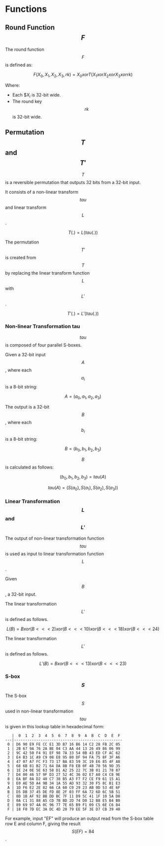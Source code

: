 # Functions

<!-- 6 轮函数 𝐅 -->

## Round Function $$F$$

<!-- 6.1 轮函数结构 -->

<!-- 设输入为 𝑋 ,𝑋 ,𝑋 ,𝑋 ∈ 𝑍43 A，轮密钥为𝑟𝑘 ∈ 𝑍43，则轮函数𝐹为: 02343 3
𝐹 𝑋0, 𝑋2, 𝑋3, 𝑋4, 𝑟𝑘 = 𝑋0⨁𝑇 𝑋2⨁𝑋3⨁𝑋4⨁𝑟𝑘 . -->


<!-- This algorithm uses a nonlinear substitution structure, encrypting 32 bits at a time. This
is called a one-round exchange. To illustrate, consider a one-round-substitution: -->

The round function $$F$$ is defined as:

$$
F(X_0, X_1, X_2, X_3, rk) = X_0 xor T(X_1 xor X_2 xor X_3 xor rk)
$$

Where:

* Each $$X_i$ is 32-bit wide.
* The round key $$rk$$ is 32-bit wide.

<!-- $$
(X_0, X_1, X_2, X_3)
$$ -->

<!-- $$
(X_0, X_1, X_2, X_3) element-of (Z_2^32)^4
$$ -->

<!-- $$
rk element-of Z_2^32
$$
-->


## Permutation $$T$$ and $$T'$$

<!-- 6.2 合成置换 𝐓 -->
<!-- 2.1 Mixer-substitution T -->

<!-- Transformation T
𝑇: 𝑍43 → 𝑍43是一个可逆变换，由非线性变换𝜏和线性变换𝐿复合而成，即𝑇 ⋅ = 𝐿 𝜏 ⋅ 。 33 -->

$$T$$ is a reversible permutation that outputs 32 bits from a 32-bit input.

<!-- $$
T: Z_2^32 -> Z_2^32
$$
 -->

It consists of a non-linear transform $$tau$$ and linear transform $$L$$.

$$
T(.) = L(tau(.))
$$


The permutation $$T'$$ is created from $$T$$ by replacing the
linear transform function $$L$$ with $$L'$$.

$$
T'(.) = L'(tau(.))
$$


### Non-linear Transformation tau

<!-- (1) 非线性变换 𝜏 -->
<!-- 𝜏由4个并行的S盒构成。
设输入为𝐴= 𝑎,𝑎,𝑎,𝑎 ∈ 𝑍K A，输出为𝐵= 𝑏,𝑏,𝑏,𝑏 ∈ 𝑍K A，则 0234 3 0234 3
𝑏0,𝑏2,𝑏3,𝑏4 = 𝜏 𝐴 = 𝑆𝑏𝑜𝑥 𝑎0 ,𝑆𝑏𝑜𝑥 𝑎2 ,𝑆𝑏𝑜𝑥 𝑎3 ,𝑆𝑏𝑜𝑥 𝑎4
其中，Sbox 数据如下: -->

$$tau$$ is composed of four parallel S-boxes.

Given a 32-bit input $$A$$, where each $$a_i$$ is a 8-bit string:

$$
A = (a_0, a_1, a_2, a_3)
$$

<!-- $$
A = (a_0, a_1, a_2, a_3) element-of (Z_2^8)^4
$$
 -->

The output is a 32-bit $$B$$, where each $$b_i$$ is a 8-bit string:

$$
B = (b_0, b_1, b_2, b_3)
$$

<!-- $$
B = (b_0, b_1, b_2, b_3) element-of (Z_2^8)^4
$$ -->

$$B$$ is calculated as follows:

$$
(b_0, b_1, b_2, b_3) = tau(A)
$$

$$
tau(A) = (S(a_0), S(a_1), S(a_2), S(a_3))
$$


### Linear Transformation $$L$$ and $$L'$$


<!-- (2) 线性变换 𝐿
非线性变换 𝜏 的输出是线性变换 𝐿 的输入。设输入为𝐵 ∈ 𝑍43，输出为𝐶 ∈ 𝑍43，则
33 𝐶=𝐿𝐵 =𝐵⨁𝐵⋘2⨁𝐵⋘10⨁𝐵⋘18⨁𝐵⋘24.
-->

The output of non-linear transformation function $$tau$$ is used as input
to linear transformation function $$L$$.

Given $$B$$, a 32-bit input.

<!-- Given $$B$$, a 32-bit input: -->

<!-- $$
B element-of Z_2^32
$$
-->

<!-- $$L$$ produces a 32-bit output $$C$$: -->

<!-- $$
C element-of Z_2^32
$$ -->

<!-- $$
C = L(B)
$$ -->


The linear transformation $$L'$$ is defined as follows.

$$
L(B) = B xor (B <<< 2) xor (B <<< 10) xor (B <<< 18) xor (B <<< 24)
$$


The linear transformation $$L'$$ is defined as follows.

$$
L'(B) = B xor (B <<< 13) xor (B <<< 23)
$$

### S-box $$S$$

The S-box $$S$$ used in non-linear transformation $$tau$$ is given in this
lookup table in hexadecimal form:

<!-- a | 0  | 1  | 2  | 3  | 4  | 5  | 6  | 7  | 8  | 9  | A  | B  | C  | D  | E  | F
xxx|xxx-|xxx-|xxx-|xxx-|xxx-|xxx-|xxx-|xxx-|xxx-|xxx-|xxx-|xxx-|xxx-|xxx-|xxx-|xxx-
 0 | D6 | 90 | E9 | FE | CC | E1 | 3D | B7 | 16 | B6 | 14 | C2 | 28 | FB | 2C | 05
 1 | 2B | 67 | 9A | 76 | 2A | BE | 04 | C3 | AA | 44 | 13 | 26 | 49 | 86 | 06 | 99
 2 | 9C | 42 | 50 | F4 | 91 | EF | 98 | 7A | 33 | 54 | 0B | 43 | ED | CF | AC | 62
 3 | E4 | B3 | 1C | A9 | C9 | 08 | E8 | 95 | 80 | DF | 94 | FA | 75 | 8F | 3F | A6
 4 | 47 | 07 | A7 | FC | F3 | 73 | 17 | BA | 83 | 59 | 3C | 19 | E6 | 85 | 4F | A8
 5 | 68 | 6B | 81 | B2 | 71 | 64 | DA | 8B | F8 | EB | 0F | 4B | 70 | 56 | 9D | 35
 6 | 1E | 24 | 0E | 5E | 63 | 58 | D1 | A2 | 25 | 22 | 7C | 3B | 01 | 21 | 78 | 87
 7 | D4 | 00 | 46 | 57 | 9F | D3 | 27 | 52 | 4C | 36 | 02 | E7 | A0 | C4 | C8 | 9E
 8 | EA | BF | 8A | D2 | 40 | C7 | 38 | B5 | A3 | F7 | F2 | CE | F9 | 61 | 15 | A1
 9 | E0 | AE | 5D | A4 | 9B | 34 | 1A | 55 | AD | 93 | 32 | 30 | F5 | 8C | B1 | E3
 A | 1D | F6 | E2 | 2E | 82 | 66 | CA | 60 | C0 | 29 | 23 | AB | 0D | 53 | 4E | 6F
 B | D5 | DB | 37 | 45 | DE | FD | 8E | 2F | 03 | FF | 6A | 72 | 6D | 6C | 5B | 51
 C | 8D | 1B | AF | 92 | BB | DD | BC | 7F | 11 | D9 | 5C | 41 | 1F | 10 | 5A | D8
 D | 0A | C1 | 31 | 88 | A5 | CD | 7B | BD | 2D | 74 | D0 | 12 | B8 | E5 | B4 | B0
 E | 89 | 69 | 97 | 4A | 0C | 96 | 77 | 7E | 65 | B9 | F1 | 09 | C5 | 6E | C6 | 84
 F | 18 | F0 | 7D | EC | 3A | DC | 4D | 20 | 79 | EE | 5F | 3E | D7 | CB | 39 | 48 -->


       |  0  1  2  3  4  5  6  7  8  9  A  B  C  D  E  F
    ---|-------------------------------------------------
     0 | D6 90 E9 FE CC E1 3D B7 16 B6 14 C2 28 FB 2C 05
     1 | 2B 67 9A 76 2A BE 04 C3 AA 44 13 26 49 86 06 99
     2 | 9C 42 50 F4 91 EF 98 7A 33 54 0B 43 ED CF AC 62
     3 | E4 B3 1C A9 C9 08 E8 95 80 DF 94 FA 75 8F 3F A6
     4 | 47 07 A7 FC F3 73 17 BA 83 59 3C 19 E6 85 4F A8
     5 | 68 6B 81 B2 71 64 DA 8B F8 EB 0F 4B 70 56 9D 35
     6 | 1E 24 0E 5E 63 58 D1 A2 25 22 7C 3B 01 21 78 87
     7 | D4 00 46 57 9F D3 27 52 4C 36 02 E7 A0 C4 C8 9E
     8 | EA BF 8A D2 40 C7 38 B5 A3 F7 F2 CE F9 61 15 A1
     9 | E0 AE 5D A4 9B 34 1A 55 AD 93 32 30 F5 8C B1 E3
     A | 1D F6 E2 2E 82 66 CA 60 C0 29 23 AB 0D 53 4E 6F
     B | D5 DB 37 45 DE FD 8E 2F 03 FF 6A 72 6D 6C 5B 51
     C | 8D 1B AF 92 BB DD BC 7F 11 D9 5C 41 1F 10 5A D8
     D | 0A C1 31 88 A5 CD 7B BD 2D 74 D0 12 B8 E5 B4 B0
     E | 89 69 97 4A 0C 96 77 7E 65 B9 F1 09 C5 6E C6 84
     F | 18 F0 7D EC 3A DC 4D 20 79 EE 5F 3E D7 CB 39 48

For example, input "EF" will produce an output read from the S-box table
row E and column F, giving the result $$S(EF) = 84$$.
